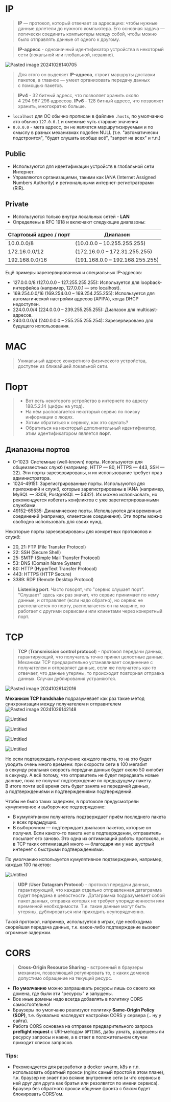 # IP
>**IP** — протокол, который отвечает за адресацию: чтобы 
>нужные данные долетели до нужного компьютера. Его основная задача — 
>логически соединить компьютеры между собой, чтобы можно было отправлять 
>данные от одного к другому. 

> **IP-адресс** - однозначный идентификатор устройства в некоторый сети (локальной или глобальной, неважно).

![Pasted image 20241026140705](image-storage/Pasted%20image%2020241026140705.png)

> Для этого он выделяет **IP-адреса**, строит 
>маршруты доставки пакетов, а главное — умеет организовать передачу 
>данных с помощью пакетов.

>**IPv4** - 32 битный адресс, что позволяет хранить около 4 294 967 296 адрессов.
>**IPv6** - 128 битный адресс, что позволяет хранить, многократно больше. 

* `localhost` для ОС обычно прописан в файлике `.hosts`, по умолчанию это обычно `127.0.0.1` и смежные чуть старшие значения
* `0.0.0.0` - мета адресс, он не является маршрутизируемым и по смыслу в разных механизмах подобен NULL (т.е. "автоматически подстроится", "будет слушать вообще всё", "запрет на всех" и т.п.)

## Public
* Используются для идентификации устройств в глобальной сети Интернет.
* Управляются организациями, такими как IANA (Internet Assigned Numbers Authority) и региональными интернет-регистраторами (RIR).
## Private
* Используются только внутри локальных сетей - **LAN**
* Определены в RFC 1918 и включают следующие диапазоны:

| Стартовый адрес / порт | Диапазон                        |
| ---------------------- | ------------------------------- |
| 10.0.0.0/8             | (10.0.0.0 – 10.255.255.255)     |
| 172.16.0.0/12          | (172.16.0.0 – 172.31.255.255)   |
| 192.168.0.0/16         | (191.168.0.0 – 192.168.255.255) |
Ещё примеры зарезервированных и специальных IP-адресов:
* 127.0.0.0/8 (127.0.0.0 – 127.255.255.255): Используется для loopback-интерфейса (например, 127.0.0.1 — это localhost).
* 169.254.0.0/16 (169.254.0.0 – 169.254.255.255): Используется для автоматической настройки адресов (APIPA), когда DHCP недоступен.
* 224.0.0.0/4 (224.0.0.0 – 239.255.255.255): Диапазон для multicast-адресов.
* 240.0.0.0/4 (240.0.0.0 – 255.255.255.254): Зарезервировано для будущего использования.

# MAC
> Уникальный адресс конкретного физического устройства, доступен из ближайшей локальной сети.

# Порт
> * Вот есть некоторого устройство в интернете по адресу 188.5.2.14 (цифры на угод).
> * На нём располагается некоторый сервис по поиску информации о людях. 
> * Хотим обратиться к сервису, как это сделать? 
> * Обратиться на некоторый дополнительный идентификатор, этим идентификатором является **порт**.

## Диапазоны портов
* 0–1023: Системные (well-known) порты. Используются для общеизвестных служб (например, HTTP — 80, HTTPS — 443, SSH — 22). Эти порты зарезервированы, и их использование требует прав администратора.
* 1024–49151: Зарегистрированные порты. Используются для приложений и служб, которые зарегистрированы в IANA (например, MySQL — 3306, PostgreSQL — 5432). Их можно использовать, но рекомендуется избегать конфликтов с уже зарегистрированными службами.
* 49152–65535: Динамические порты. Используются для временных соединений (например, клиентские соединения). Эти порты можно свободно использовать для своих нужд.

Некоторые порты зарезервированы для конкретных протоколов и служб:
* 20, 21: FTP (File Transfer Protocol)
* 22: SSH (Secure Shell)
* 25: SMTP (Simple Mail Transfer Protocol)
* 53: DNS (Domain Name System)
* 80: HTTP (HyperText Transfer Protocol)
* 443: HTTPS (HTTP Secure)
* 3389: RDP (Remote Desktop Protocol)

> **Listening port**. Часто говорят, что "сервис слушает порт". "Слушает" здесь как раз значит, что сервис принимает по нему данные, и отправляет (если надо обратно), но сервис не располагается по порту, располагается он на машине, но работает с другими сервисами или клиентами через конкретный порт.

# TCP
> **TCP** (**Transmission control protocol**) - протокол передачи данных, гарантирующий, что получатель точно принял целостные данные. 
> Механизм TCP предварительно устанавливает соединение с получателем и отправляет данные, если же получатель как-то отвечает, что данные утеряны, то происходит повторная отправка данных. Случаи дублирования устраняются.

![Pasted image 20241026142016](image-storage/Pasted%20image%2020241026142016.png)

**Механизм TCP handshake** подразумевает как раз такие метод синхронизации между получателем и отправителем
![Pasted image 20241026142148](image-storage/Pasted%20image%2020241026142148.png)

![Untitled](image-storage/Untitled.webp)

![Untitled](image-storage/Untitled%201.webp)

![Untitled](image-storage/Untitled%202.webp)

![Untitled](image-storage/Untitled%203.webp)

Но если подтверждать получение каждого пакета, то на это будет 
уходить очень много времени: при скорости сети в 100 мегабит в секунду 
реальная скорость передачи данных будет около 50 килобит в секунду. 
А всё потому, что отправитель не будет передавать новые данные, пока 
не получит подтверждение по предыдущему пакету. В итоге почти всё время 
сеть будет занята не передачей данных, а подтверждениями 
и подтверждениями подтверждений.

Чтобы не было таких задержек, в протоколе предусмотрели кумулятивное и выборочное подтверждение:

- В кумулятивном получатель подтверждает приём последнего пакета и всех предыдущих.
- В выборочном — подтверждает диапазон пакетов, которые он получил. Если
какого-то пакета нет в подтверждении, отправитель посылает его заново.
Это одна из оптимизаций работы протокола, и в TCP таких оптимизаций
много — благодаря им у нас шустрый интернет с быстрыми подтверждениями.

По умолчанию используется кумулятивное подтверждение, например, каждых 100 пакетов:

![Untitled](image-storage/Untitled%204.webp)

> **UDP** (**User Datagram Protocol**) - протокол передачи данных, гарантирующий, что каждая отдельно отправленная датаграмма будет передана в целостности. Датаграмма подразумевает собой пакет данных, отправка которых не требует упорядоченности или временной необходимости. Т.е. такие данные могут быть утеряны, дублироваться или приходить неупорядоченно.

Такой протокол, например, используется в играх, где необходима скорейшая передача данных, т.к. какое-либо подтверждение вызовет огромные задержки.
# CORS
> **Cross-Origin Resource Sharing** - встроенный в браузеры механизм, позволяющий регулировать то, с каких доменов допустимо обращение на текущий ресурс. 

* **По умолчанию** можно запрашивать ресурсы лишь со своего же домена, где были эти "ресурсы" и запущены. 
* Все иные домены надо всегда добавлять в политику CORS самостоятельно!
* Браузеры по умолчаню реализуют политику **Same-Origin Policy (SOP)**, т.е. буквально наследуют настройки CORS у сервера (.. ну у сайта).
* Работа CORS основана на отправке предварительного запроса **preflight request** с URI-методом `OPTIONS`, дабы узнать, разрешены ли ресурсу запросы и какие, а в ответ в положительном случаи приходит список запросов.
### Tips:
* Рекомендуется для разработки в docker swarm, k8s и т.п. использовать обратный прокси (nginx самый простой в этом плане), т.к. браузер не знает про всякие внутренние сети (и что сервисы в ней друг для друга как братья или резолвятся по имени сервиса). Браузер без обратного прокси общение фронта с бэком будет блокировать CORS'ом.